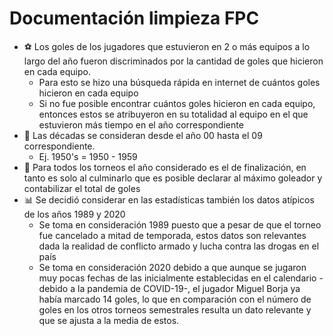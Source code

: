 # Documentación limpieza FPC
- ⚽️ Los goles de los jugadores que estuvieron en 2 o más equipos a lo largo del año fueron discriminados por la cantidad de goles que hicieron en cada equipo. 
    - Para esto se hizo una búsqueda rápida en internet de cuántos goles hicieron en cada equipo
    - Si no fue posible encontrar cuántos goles hicieron en cada equipo, entonces estos se atribuyeron en su totalidad al equipo en el que estuvieron más tiempo en el año correspondiente
- 📆 Las décadas se consideran desde el año 00 hasta el 09 correspondiente.
    - Ej. 1950's = 1950 - 1959
- 🧮 Para todos los torneos el año considerado es el de finalización, en tanto es solo al culminarlo que es posible declarar al máximo goleador y contabilizar el total de goles
- 📊 Se decidió considerar en las estadísticas también los datos atípicos de los años 1989 y 2020
    - Se toma en consideración 1989 puesto que a pesar de que el torneo fue cancelado a mitad de temporada, estos datos son relevantes dada la realidad de conflicto armado y lucha contra las drogas en el país
    - Se toma en consideración 2020 debido a que aunque se jugaron muy pocas fechas de las inicialmente establecidas en el calendario -debido a la pandemia de COVID-19-, el jugador Miguel Borja ya había marcado 14 goles, lo que en comparación con el número de goles en los otros torneos semestrales resulta un dato relevante y que se ajusta a la media de estos.